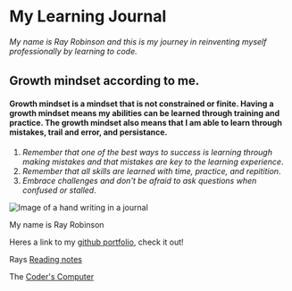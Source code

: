 # My Learning Journal

###### My name is Ray Robinson and this is my journey in reinventing myself professionally by learning to code. 

## Growth mindset according to me. 
#### Growth mindset is a mindset that is not constrained or finite. Having a growth mindset means my abilities can be learned through training and practice. The growth mindset also means that I am able to learn through mistakes, trail and error, and persistance. 


1. _Remember that one of the best ways to success is learning through making mistakes and that mistakes are key to the learning experience_. 
2. _Remember that all skills are learned with time, practice, and repitition_. 
3. _Embrace challenges and don't be afraid to ask questions when confused or stalled_.

![Image of a hand writing in a journal](https://get.pxhere.com/photo/notebook-writing-man-book-person-blur-pen-reading-journal-colourful-color-business-paper-education-composition-school-document-notes-adult-knowledge-1176206.jpg)

My name is Ray Robinson

Heres a link to my [github portfolio](https://github.com/rayrobinson6776), check it out!

Rays [Reading notes](https://rayrobinson6776.github.io/reading-notes/class1notes)

The [Coder's Computer](https://rayrobinson6776.github.io/reading-notes/TheCodersComputer)
